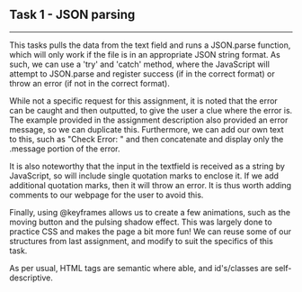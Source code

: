 ## Task 1 - JSON parsing
---

This tasks pulls the data from the text field and runs a JSON.parse function, which will only work if the file is in an appropriate JSON string format. As such, we can use a 'try' and 'catch' method, where the JavaScript will attempt to JSON.parse and register success (if in the correct format) or throw an error (if not in the correct format).

While not a specific request for this assignment, it is noted that the error can be caught and then outputted, to give the user a clue where the error is. The example provided in the assignment description also provided an error message, so we can duplicate this. Furthermore, we can add our own text to this, such as "Check Error: " and then concatenate and display only the .message portion of the error. 

It is also noteworthy that the input in the textfield is received as a string by JavaScript, so will include single quotation marks to enclose it. If we add additional quotation marks, then it will throw an error. It is thus worth adding comments to our webpage for the user to avoid this.

Finally, using @keyframes allows us to create a few animations, such as the moving button and the pulsing shadow effect. This was largely done to practice CSS and makes the page a bit more fun! We can reuse some of our structures from last assignment, and modify to suit the specifics of this task. 

As per usual, HTML tags are semantic where able, and id's/classes are self-descriptive. 
